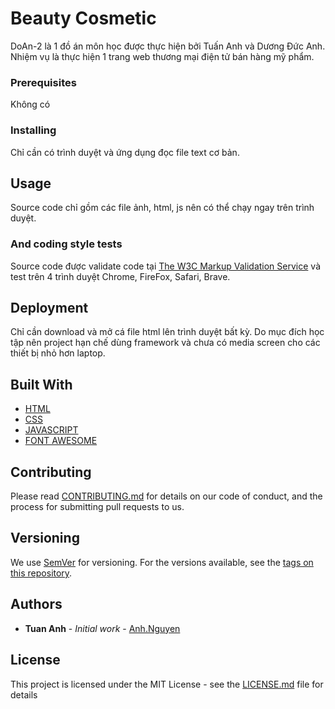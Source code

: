# Beauty Cosmetic
DoAn-2 là 1 đồ án môn học được thực hiện bởi Tuấn Anh và Dương Đức Anh. Nhiệm vụ là thực hiện 1 trang web thương mại điện tử bán hàng mỹ phẩm.
### Prerequisites
Không có
### Installing
Chỉ cần có trình duyệt và ứng dụng đọc file text cơ bản.
## Usage
Source code chỉ gồm các file ảnh, html, js nên có thể chạy ngay trên trình duyệt.
### And coding style tests
Source code được validate code tại [The W3C Markup Validation Service](http://validator.w3.org/) và test trên 4 trình duyệt Chrome, FireFox, Safari, Brave.
## Deployment
Chỉ cần download và mở cá file html lên trình duyệt bất kỳ. Do mục đích học tập nên project hạn chế dùng framework và chưa có media screen cho các thiết bị nhỏ hơn laptop.
## Built With
* [HTML](https://www.w3schools.com/html/)
* [CSS](https://www.w3schools.com/css/)
* [JAVASCRIPT](https://www.w3schools.com/js/)
* [FONT AWESOME](https://fontawesome.com/icons?d=gallery)
## Contributing
Please read [CONTRIBUTING.md](https://gist.github.com/PurpleBooth/b24679402957c63ec426) for details on our code of conduct, and the process for submitting pull requests to us.
## Versioning
We use [SemVer](http://semver.org/) for versioning. For the versions available, see the [tags on this repository](https://github.com/your/project/tags). 
## Authors
* **Tuan Anh** - *Initial work* - [Anh.Nguyen](https://https://github.com/AnhNguyen92)
## License
This project is licensed under the MIT License - see the [LICENSE.md](LICENSE.md) file for details
